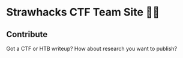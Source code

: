# Strawhacks CTF Team Site :pirate_flag:

## Contribute
Got a CTF or HTB writeup? How about research you want to publish?

